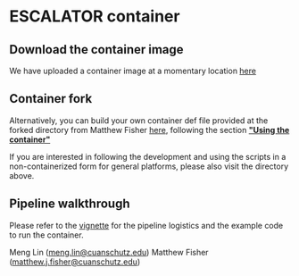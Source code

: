 # ESCALATOR container

## Download the container image

We have uploaded a container image at a momentary location [here](https://olucdenver-my.sharepoint.com/:u:/g/personal/meng_lin_cuanschutz_edu/ETTottyQgt5Akp3LkiORfFkBvmfnutRTTSHXQ3nlIAPIhg)

## Container fork

Alternatively, you can build your own container def file provided at the forked directory from Matthew Fisher [here](https://github.com/MatthewFisher126/ESCALATOR), following the section [**"Using the container"**](https://github.com/MatthewFisher126/ESCALATOR?tab=readme-ov-file#using-the-container) 

If you are interested in following the development and using the scripts in a non-containerized form for general platforms, please also visit the directory above.

## Pipeline walkthrough

Please refer to the [vignette](ESCALATOR_container_readme.pdf) for the pipeline logistics and the example code to run the container.


Meng Lin (meng.lin@cuanschutz.edu)
Matthew Fisher (matthew.j.fisher@cuanschutz.edu)
